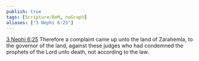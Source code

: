 ```yaml
---
publish: true
tags: [Scripture/BoM, noGraph]
aliases: ["3 Nephi 6:25"]
---
```

[3 Nephi 6:25](https://churchofjesuschrist.org/study/scriptures/bofm/3-ne/6?lang=eng&id=p25#p25) Therefore a complaint came up unto the land of Zarahemla, to the governor of the land, against these judges who had condemned the prophets of the Lord unto death, not according to the law.
